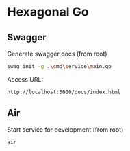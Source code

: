# Hexagonal Go

## Swagger

Generate swagger docs (from root)

```bash
swag init -g .\cmd\service\main.go
```

Access URL:

```
http://localhost:5000/docs/index.html
```

## Air

Start service for development (from root)

```bash
air
```
